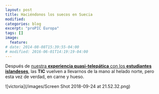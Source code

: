 ```yaml
---
layout: post
title: Haciéndonos los suecos en Suecia
modified:
categories: blog
excerpt: "proPIC Europa"
tags: []
image:
  feature:
# date: 2014-08-08T15:39:55-04:00
# modified: 2016-06-01T14:19:19-04:00
---
```

Después de <a href="https://immalopez.github.io/blog/e-learning-1/" target="_blank">nuestra **experiencia quasi-telepática** con los **estudiantes islandeses**</a>, las **TIC** vuelven a llevarnos de la mano al helado norte, pero esta vez de verdad, en carne y hueso.

![victoria](/images/Screen Shot 2018-09-24 at 21.52.32.png)
